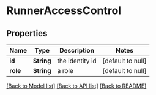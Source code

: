 # RunnerAccessControl
## Properties

Name | Type | Description | Notes
------------ | ------------- | ------------- | -------------
**id** | **String** | the identity id | [default to null]
**role** | **String** | a role | [default to null]

[[Back to Model list]](../README.md#documentation-for-models) [[Back to API list]](../README.md#documentation-for-api-endpoints) [[Back to README]](../README.md)


